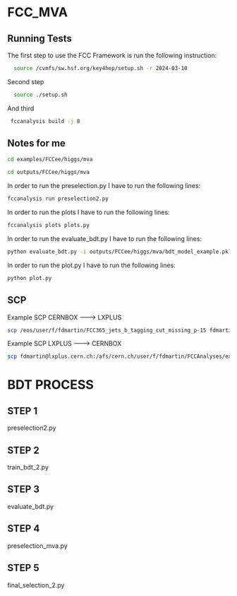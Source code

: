 
# FCC_MVA



## Running Tests

The first step to use the FCC Framework is run the following instruction:

```bash
  source /cvmfs/sw.hsf.org/key4hep/setup.sh -r 2024-03-10
```
Second step

```bash
  source ./setup.sh
```
And third
```bash
 fccanalysis build -j 8
```

## Notes for me

```bash
cd examples/FCCee/higgs/mva
```
```bash
cd outputs/FCCee/higgs/mva
```

In order to run the preselection.py I have to run the following lines:
```bash
fccanalysis run preselection2.py
```
In order to run the plots I have to run the following lines:
```bash
fccanalysis plots plots.py
``` 
In order to run the evaluate_bdt.py I have to run the following lines:
```bash
python evaluate_bdt.py -i outputs/FCCee/higgs/mva/bdt_model_example.pkl -o outputs/FCCee/higgs/mva/plots_training
```

In order to run the plot.py I have to run the following lines:
```bash
python plot.py 
``` 

## SCP

Example SCP CERNBOX ---> LXPLUS
```bash
scp /eos/user/f/fdmartin/FCC365_jets_b_tagging_cut_missing_p-15 fdmartin@lxplus.cern.ch:/afs/cern.ch/user/f/fdmartin/FCCAnalyses/signal_strenght
``` 

Example SCP  LXPLUS ---> CERNBOX 
```bash
scp fdmartin@lxplus.cern.ch:/afs/cern.ch/user/f/fdmartin/FCCAnalyses/examples/FCCee/higgs/mva/outputs/FCCee/higgs/mva/bdt_model_example.root /eos/user/f/fdmartin/FCC365_MVA_BDT_preselection/
``` 



# BDT PROCESS

## STEP 1
preselection2.py

## STEP 2
train_bdt_2.py

## STEP 3
evaluate_bdt.py

## STEP 4
preselection_mva.py

## STEP 5
final_selection_2.py
